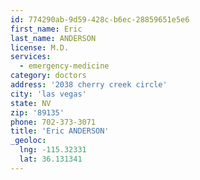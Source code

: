 ```yaml
---
id: 774290ab-9d59-428c-b6ec-28859651e5e6
first_name: Eric
last_name: ANDERSON
license: M.D.
services:
  - emergency-medicine
category: doctors
address: '2038 cherry creek circle'
city: 'las vegas'
state: NV
zip: '89135'
phone: 702-373-3071
title: 'Eric ANDERSON'
_geoloc:
  lng: -115.32331
  lat: 36.131341
---
```


